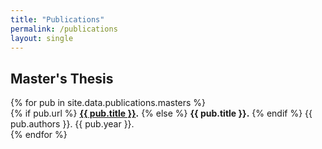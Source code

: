 ```yaml
---
title: "Publications"
permalink: /publications
layout: single
---
```

<ul id='publications' style="list-style-type:none; padding-left:0;">
</ul>
<script>
const step_authors = [{% for mem in site.data.members.current %} '{{mem.name}}', {% endfor %} 'R Guanciale', 'M Dam'];
const parser = new DOMParser();

fetch('assets/data/publications.rss')
.then(response => response.text())
.then(str => parser.parseFromString(str, "application/xml"))
.then(data => {
const items = data.querySelectorAll("item");
let html = ``;
items.forEach(el => {
let title = el.querySelector("title").innerHTML;
let url = el.querySelector("guid").innerHTML;
let authors = Array.from(el.querySelectorAll("creator")).map(x => x.innerHTML);
let date = new Date(el.querySelector("pubDate").innerHTML);
console.log(date);
const filteredArray = authors.filter(value => step_authors.includes(value));
if (filteredArray.length > 0) {
html += `<li><b><a href='${url}'>${title}</a></b>. ${authors.join(', ')}. ${date.getFullYear()}.</li>`;
}
});
document.getElementById('publications').innerHTML = html;
});
</script>

<h2>Master's Thesis</h2>
<ul style="list-style-type:none; padding-left:0;">
{% for pub in site.data.publications.masters %}
<li> 
{% if pub.url %}
<b><a href="{{ pub.url }}">{{ pub.title }}</a>.</b>
{% else %}
<b>{{ pub.title }}.</b> 
{% endif %}
{{ pub.authors }}. 
{{ pub.year }}. </li>
{% endfor %}
</ul>

